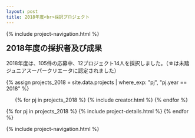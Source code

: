 ```yaml
---
layout: post
title: 2018年度<br>採択プロジェクト
---
```


{% include project-navigation.html %}

<h2 style="margin-top: 0px;">2018年度の採択者及び成果</h2>
<p>2018年度は、105件の応募中、12プロジェクト14人を採択しました。（☆は未踏ジュニアスーパークリエータに認定されました）</p>

{% assign projects_2018 = site.data.projects | where_exp: "pj", "pj.year == 2018" %}
<ul class="project-list">
  {% for pj in projects_2018 %}
    {% include creator.html %}
  {% endfor %}
</ul>

<div class="projects flex">
  {% for pj in projects_2018 %}
    {% include project-details.html %}
  {% endfor %}
</div>

{% include project-navigation.html %}

